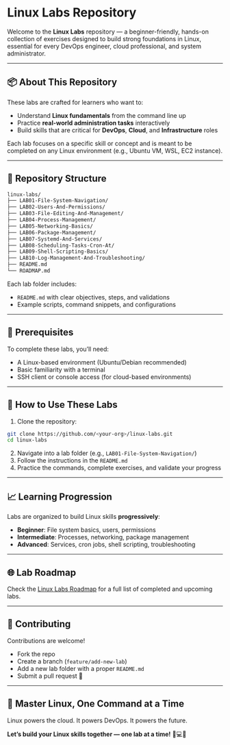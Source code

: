# Linux Labs Repository

Welcome to the **Linux Labs** repository — a beginner-friendly, hands-on collection of exercises designed to build strong foundations in Linux, essential for every DevOps engineer, cloud professional, and system administrator.

---

## 📦 About This Repository

These labs are crafted for learners who want to:
- Understand **Linux fundamentals** from the command line up
- Practice **real-world administration tasks** interactively
- Build skills that are critical for **DevOps**, **Cloud**, and **Infrastructure** roles

Each lab focuses on a specific skill or concept and is meant to be completed on any Linux environment (e.g., Ubuntu VM, WSL, EC2 instance).

---

## 📁 Repository Structure

```bash
linux-labs/
├── LAB01-File-System-Navigation/
├── LAB02-Users-And-Permissions/
├── LAB03-File-Editing-And-Management/
├── LAB04-Process-Management/
├── LAB05-Networking-Basics/
├── LAB06-Package-Management/
├── LAB07-Systemd-And-Services/
├── LAB08-Scheduling-Tasks-Cron-At/
├── LAB09-Shell-Scripting-Basics/
├── LAB10-Log-Management-And-Troubleshooting/
├── README.md
└── ROADMAP.md
```

Each lab folder includes:
- `README.md` with clear objectives, steps, and validations
- Example scripts, command snippets, and configurations

---

## 🧰 Prerequisites

To complete these labs, you’ll need:
- A Linux-based environment (Ubuntu/Debian recommended)
- Basic familiarity with a terminal
- SSH client or console access (for cloud-based environments)

---

## 🚀 How to Use These Labs

1. Clone the repository:
```bash
git clone https://github.com/<your-org>/linux-labs.git
cd linux-labs
```
2. Navigate into a lab folder (e.g., `LAB01-File-System-Navigation/`)
3. Follow the instructions in the `README.md`
4. Practice the commands, complete exercises, and validate your progress

---

## 📈 Learning Progression

Labs are organized to build Linux skills **progressively**:

- **Beginner**: File system basics, users, permissions
- **Intermediate**: Processes, networking, package management
- **Advanced**: Services, cron jobs, shell scripting, troubleshooting

---

## 🌐 Lab Roadmap

Check the [Linux Labs Roadmap](./ROADMAP.md) for a full list of completed and upcoming labs.

---

## 🤝 Contributing

Contributions are welcome!
- Fork the repo
- Create a branch (`feature/add-new-lab`)
- Add a new lab folder with a proper `README.md`
- Submit a pull request 🚀

---

## 🌟 Master Linux, One Command at a Time

Linux powers the cloud. It powers DevOps. It powers the future.

**Let’s build your Linux skills together — one lab at a time!** 🐧💻🚀
